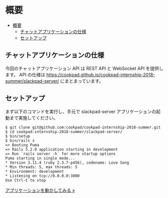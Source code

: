 # 概要

<!-- TOC -->

- [概要](#概要)
    - [チャットアプリケーションの仕様](#チャットアプリケーションの仕様)
    - [セットアップ](#セットアップ)

<!-- /TOC -->

## チャットアプリケーションの仕様
今回のチャットアプリケーション API は REST API と WebSocket API を提供します。
API の仕様は <https://cookpad.github.io/cookpad-internship-2018-summer/slackpad-server/> にまとまっています。

## セットアップ
まず以下のコマンドを実行し、手元で slackpad-server アプリケーションの起動まで実施してください。

```console
$ git clone git@github.com:cookpad/cookpad-internship-2018-summer.git
$ cd cookpad-internship-2018-summer/slackpad-server/
$ bin/setup
$ bin/rails s
=> Booting Puma
=> Rails 5.2.0 application starting in development 
=> Run `rails server -h` for more startup options
Puma starting in single mode...
* Version 3.11.4 (ruby 2.3.7-p456), codename: Love Song
* Min threads: 5, max threads: 5
* Environment: development
* Listening on tcp://0.0.0.0:3000
Use Ctrl-C to stop
```

<a href="02-trying" class="float-right">アプリケーションを動かしてみる &raquo;</a>
